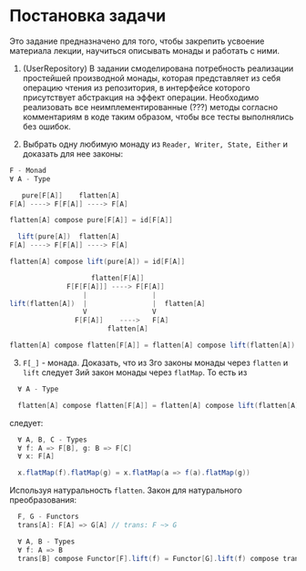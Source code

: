 # Постановка задачи

Это задание предназначено для того, чтобы закрепить усвоение материала лекции, научиться описывать монады и работать с
ними.

1) (UserRepository) В задании смоделирована потребность реализации простейшей производной монады, которая представляет из себя
операцию чтения из репозитория, в интерфейсе которого присутствует абстракция на эффект операции.
Необходимо реализовать все неимплементированные (???) методы согласно комментариям в коде таким образом,
чтобы все тесты выполнялись без ошибок.

2) Выбрать одну любимую монаду из `Reader, Writer, State, Either` и доказать для нее законы:
```scala
F - Monad
∀ A - Type

   pure[F[A]]    flatten[A]
F[A] ----> F[F[A]] ----> F[A]

flatten[A] compose pure[F[A]] = id[F[A]]

  lift(pure[A])  flatten[A]
F[A] ----> F[F[A]] ----> F[A]

flatten[A] compose lift(pure[A]) = id[F[A]]

                    flatten[F[A]]
              F[F[F[A]]] ----> F[F[A]]
                  |                |
lift(flatten[A])  |                |  flatten[A]
                  V                V
                F[F[A]]    ---->   F[A]
                        flatten[A]

flatten[A] compose flatten[F[A]] = flatten[A] compose lift(flatten[A])
```

3) `F[_]` - монада. Доказать, что из 3го законы монады через `flatten` и `lift` следует 3ий закон монады через `flatMap`.
То есть из
```scala
  ∀ A - Type

  flatten[A] compose flatten[F[A]] = flatten[A] compose lift(flatten[A])
```
следует:
```scala
  ∀ A, B, C - Types
  ∀ f: A => F[B], g: B => F[C]
  ∀ x: F[A]

  x.flatMap(f).flatMap(g) = x.flatMap(a => f(a).flatMap(g))
```
Используя натуральность `flatten`.
Закон для натурального преобразования:
```scala
  F, G - Functors
  trans[A]: F[A] => G[A] // trans: F ~> G

  ∀ A, B - Types
  ∀ f: A => B
  trans[B] compose Functor[F].lift(f) = Functor[G].lift(f) compose trans[A]
```
